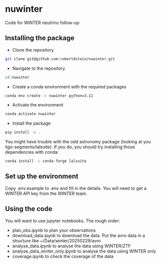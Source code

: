 # nuwinter
Code for WINTER neutrino follow-up


## Installing the package

* Clone the repository
```bash
git clone git@github.com:robertdstein/nuwinter.git
```
* Navigate to the repository
```bash
cd nuwinter
```
* Create a conda environment with the required packages
```bash
conda env create -c nuwinter python=3.11
```
* Activate the environment
```bash
conda activate nuwinter
```
* Install the package
```bash
pip install -e .
```

You might have trouble with the odd astronomy package (looking at you ligo-segments/lalsuite). If you do, you should try installing those dependencies with conda:
```bash
conda install -c conda-forge lalsuite
```


## Set up the environment

Copy .env.example to .env and fill in the details. You will need to get a WINTER API key from the WINTER team.


## Using the code

You will want to use jupyter notebooks. The rough order:

* plan_obs.ipynb to plan your observations
* download_data.ipynb to download the data. Put the avro data in a structure like ~/Data/winter/20250229/avro
* analyse_data.ipynb to analyse the data using WINTER/ZTF
* analyse_data_winter_only.ipynb to analyse the data using WINTER only
* coverage.ipynb to check the coverage of the data